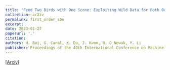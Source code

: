 ```yaml
---
title: "Feed Two Birds with One Scone: Exploiting Wild Data for Both Out-of-Distribution Generalization and Detection"
collection: arXiv
permalink: first_order_sbo
excerpt: 
date: 2023-01-27
paperurl: '.'
citation: 
authors: H. Bai, G. Canal, X. Du, J. Kwon, R. D Nowak, Y. Li
publisher: Proceedings of the 40th International Conference on Machine Learning (ICML) 2023
---
```



[[Arxiv]](.)